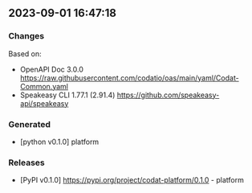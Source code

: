 

## 2023-09-01 16:47:18
### Changes
Based on:
- OpenAPI Doc 3.0.0 https://raw.githubusercontent.com/codatio/oas/main/yaml/Codat-Common.yaml
- Speakeasy CLI 1.77.1 (2.91.4) https://github.com/speakeasy-api/speakeasy
### Generated
- [python v0.1.0] platform
### Releases
- [PyPI v0.1.0] https://pypi.org/project/codat-platform/0.1.0 - platform